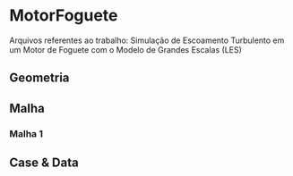 # MotorFoguete
Arquivos referentes ao trabalho: Simulação de Escoamento Turbulento em um Motor de Foguete com o Modelo de Grandes Escalas (LES)

## Geometria


## Malha

### Malha 1

## Case & Data
